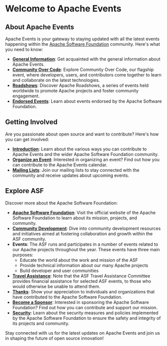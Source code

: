 # Welcome to Apache Events

## About Apache Events

Apache Events is your gateway to staying updated with all the latest events happening within the [Apache Software Foundation](https://www.apache.org) community. Here's what you need to know:

- **[General Information](/about/)**: Get acquainted with the general information about Apache Events.
- **[Community Over Code](/about/commcode/)**: Explore Community Over Code, our flagship event, where developers, users, and contributors come together to learn and collaborate on the latest technologies.
- **[Roadshows](/about/roadshow.html)**: Discover Apache Roadshows, a series of events held worldwide to promote Apache projects and foster community engagement.
- **[Endorsed Events](/about/endorsed.html)**: Learn about events endorsed by the Apache Software Foundation.

## Getting Involved

Are you passionate about open source and want to contribute? Here's how you can get involved:

- **[Introduction](/involved/)**: Learn about the various ways you can contribute to Apache Events and the wider Apache Software Foundation community.
- **[Organize an Event](/organize/)**: Interested in organizing an event? Find out how you can contribute to the Apache Events calendar.
- **[Mailing Lists](/involved/mailing-lists.html)**: Join our mailing lists to stay connected with the community and receive updates about upcoming events.

## Explore ASF

Discover more about the Apache Software Foundation:

- **[Apache Software Foundation](https://www.apache.org)**: Visit the official website of the Apache Software Foundation to learn about its mission, projects, and community.
- **[Community Development](https://community.apache.org)**: Dive into community development resources and initiatives aimed at fostering collaboration and growth within the ASF community.
- **Events**: The ASF runs and participates in a number of events related to our Apache projects throughout the year. These events have three main purposes:
  - Educate the world about the work and mission of the ASF
  - Provide technical information about our many Apache projects
  - Build developer and user communities
- **[Travel Assistance](https://tac.apache.org/)**: Note that the ASF Travel Assistance Committee provides financial assistance for selected ASF events, to those who would otherwise be unable to attend them.
- **[Thanks](https://www.apache.org/foundation/thanks.html)**: Show your appreciation to individuals and organizations that have contributed to the Apache Software Foundation.
- **[Become a Sponsor](https://www.apache.org/foundation/sponsorship.html)**: Interested in sponsoring the Apache Software Foundation? Find out how you can contribute and support our mission.
- **[Security](https://www.apache.org/security/)**: Learn about the security measures and policies implemented by the Apache Software Foundation to ensure the safety and integrity of its projects and community.

Stay connected with us for the latest updates on Apache Events and join us in shaping the future of open source innovation!
